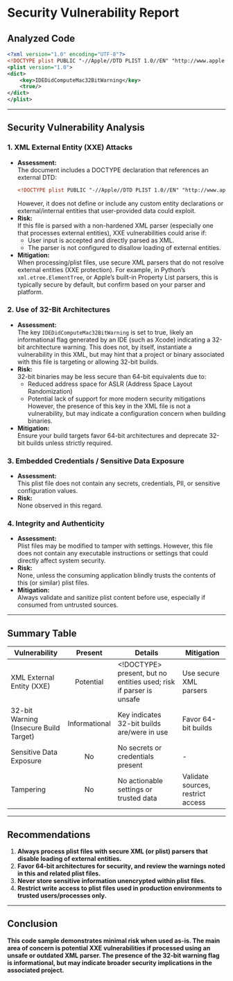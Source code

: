 # Security Vulnerability Report

## Analyzed Code

```xml
<?xml version="1.0" encoding="UTF-8"?>
<!DOCTYPE plist PUBLIC "-//Apple//DTD PLIST 1.0//EN" "http://www.apple.com/DTDs/PropertyList-1.0.dtd">
<plist version="1.0">
<dict>
	<key>IDEDidComputeMac32BitWarning</key>
	<true/>
</dict>
</plist>
```

---

## Security Vulnerability Analysis

### 1. XML External Entity (XXE) Attacks

- **Assessment:**  
  The document includes a DOCTYPE declaration that references an external DTD:
  ```xml
  <!DOCTYPE plist PUBLIC "-//Apple//DTD PLIST 1.0//EN" "http://www.apple.com/DTDs/PropertyList-1.0.dtd">
  ```
  However, it does not define or include any custom entity declarations or external/internal entities that user-provided data could exploit.
- **Risk:**  
  If this file is parsed with a non-hardened XML parser (especially one that processes external entities), XXE vulnerabilities could arise if:
    - User input is accepted and directly parsed as XML.
    - The parser is not configured to disallow loading of external entities.
- **Mitigation:**  
  When processing/plist files, use secure XML parsers that do not resolve external entities (XXE protection). For example, in Python’s `xml.etree.ElementTree`, or Apple’s built-in Property List parsers, this is typically secure by default, but confirm based on your parser and platform.

### 2. Use of 32-Bit Architectures

- **Assessment:**  
  The key `IDEDidComputeMac32BitWarning` is set to true, likely an informational flag generated by an IDE (such as Xcode) indicating a 32-bit architecture warning. This does not, by itself, instantiate a vulnerability in this XML, but may hint that a project or binary associated with this file is targeting or allowing 32-bit builds.
- **Risk:**  
  32-bit binaries may be less secure than 64-bit equivalents due to:
    - Reduced address space for ASLR (Address Space Layout Randomization)
    - Potential lack of support for more modern security mitigations
  However, the presence of this key in the XML file is not a vulnerability, but may indicate a configuration concern when building binaries.
- **Mitigation:**  
  Ensure your build targets favor 64-bit architectures and deprecate 32-bit builds unless strictly required.

### 3. Embedded Credentials / Sensitive Data Exposure

- **Assessment:**  
  This plist file does not contain any secrets, credentials, PII, or sensitive configuration values.
- **Risk:**  
  None observed in this regard.

### 4. Integrity and Authenticity

- **Assessment:**  
  Plist files may be modified to tamper with settings. However, this file does not contain any executable instructions or settings that could directly affect system security.
- **Risk:**  
  None, unless the consuming application blindly trusts the contents of this (or similar) plist files.
- **Mitigation:**  
  Always validate and sanitize plist content before use, especially if consumed from untrusted sources.

---

## Summary Table

| Vulnerability                | Present | Details                                                                       | Mitigation                          |
|------------------------------|:-------:|--------------------------------------------------------------------------------|-------------------------------------|
| XML External Entity (XXE)    | Potential | <!DOCTYPE> present, but no entities used; risk if parser is unsafe              | Use secure XML parsers              |
| 32-bit Warning (Insecure Build Target) | Informational | Key indicates 32-bit builds are/were in use                                    | Favor 64-bit builds                 |
| Sensitive Data Exposure      |   No    | No secrets or credentials present                                               | -                                   |
| Tampering                    |   No    | No actionable settings or trusted data                                          | Validate sources, restrict access   |

---

## Recommendations

1. **Always process plist files with secure XML (or plist) parsers that disable loading of external entities.**
2. **Favor 64-bit architectures for security, and review the warnings noted in this and related plist files.**
3. **Never store sensitive information unencrypted within plist files.**
4. **Restrict write access to plist files used in production environments to trusted users/processes only.**

---

## Conclusion

**This code sample demonstrates minimal risk when used as-is. The main area of concern is potential XXE vulnerabilities if processed using an unsafe or outdated XML parser. The presence of the 32-bit warning flag is informational, but may indicate broader security implications in the associated project.**